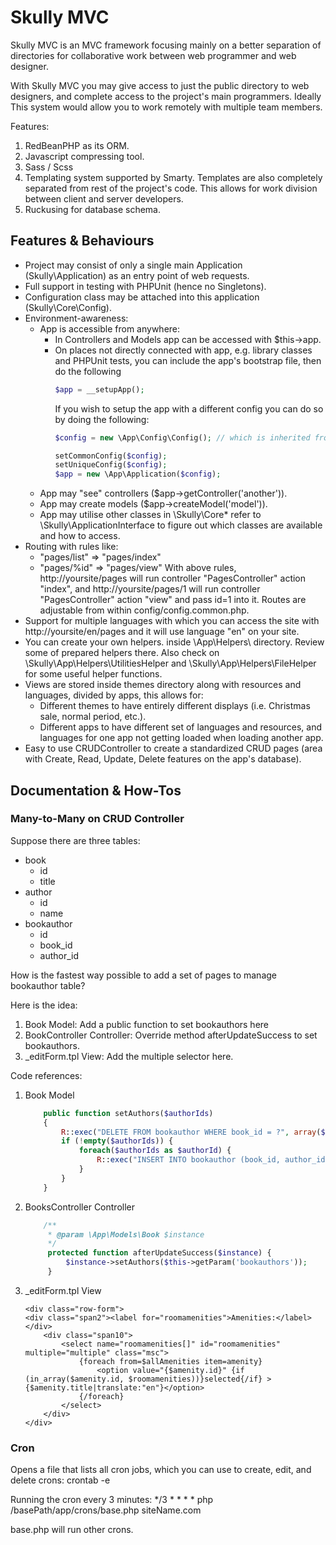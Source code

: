 # Skully MVC

Skully MVC is an MVC framework focusing mainly on a better separation of directories for
collaborative work between web programmer and web designer.

With Skully MVC you may give access to just the public directory to web designers, and complete access
to the project's main programmers. Ideally This system would allow you to work remotely with multiple
team members.

Features:

1. RedBeanPHP as its ORM.
2. Javascript compressing tool.
3. Sass / Scss
4. Templating system supported by Smarty. Templates are also completely separated from rest of the project's code. This allows for work division between client and server developers.
5. Ruckusing for database schema.

## Features & Behaviours
- Project may consist of only a single main Application (Skully\Application) as an entry point of web requests.
- Full support in testing with PHPUnit (hence no Singletons).
- Configuration class may be attached into this application (Skully\Core\Config).
- Environment-awareness:
    - App is accessible from anywhere:
        - In Controllers and Models app can be accessed with $this->app.
        - On places not directly connected with app, e.g. library classes and PHPUnit tests, you
          can include the app's bootstrap file, then do the following
          ```PHP
          $app = __setupApp();
          ```
          If you wish to setup the app with a different config you can do so by doing the following:
          ```PHP
          $config = new \App\Config\Config(); // which is inherited from \Skully\Core\Config.

          setCommonConfig($config);
          setUniqueConfig($config);
          $app = new \App\Application($config);
          ```
    - App may "see" controllers ($app->getController('another')).
    - App may create models ($app->createModel('model')).
    - App may utilise other classes in \Skully\Core\* refer to \Skully\ApplicationInterface to figure out which classes are available and how to access.
- Routing with rules like:
    - "pages/list" => "pages/index"
    - "pages/%id" => "pages/view"
    With above rules, http://yoursite/pages will run controller "PagesController" action "index", and http://yoursite/pages/1 will
    run controller "PagesController" action "view" and pass id=1 into it.
    Routes are adjustable from within config/config.common.php.
- Support for multiple languages with which you can access the site with http://yoursite/en/pages and it will use language
  "en" on your site.
- You can create your own helpers. inside \App\Helpers\ directory. Review some of prepared helpers there.
  Also check on \Skully\App\Helpers\UtilitiesHelper and \Skully\App\Helpers\FileHelper for some useful helper functions.
- Views are stored inside themes directory along with resources and languages, divided by apps,
  this allows for:
    - Different themes to have entirely different displays (i.e. Christmas sale, normal period, etc.).
    - Different apps to have different set of languages and resources, and languages for one app
      not getting loaded when loading another app.
- Easy to use CRUDController to create a standardized CRUD pages (area with Create, Read, Update, Delete features on the app's database).

## Documentation & How-Tos

### Many-to-Many on CRUD Controller
Suppose there are three tables:
- book
    - id
    - title
- author
    - id
    - name
- bookauthor
    - id
    - book_id
    - author_id

How is the fastest way possible to add a set of pages to manage bookauthor table?

Here is the idea:
1. Book Model: Add a public function to set bookauthors here
2. BookController Controller: Override method afterUpdateSuccess to set bookauthors.
3. _editForm.tpl View: Add the multiple selector here.

Code references:
1. Book Model
   ```PHP
       public function setAuthors($authorIds)
       {
           R::exec("DELETE FROM bookauthor WHERE book_id = ?", array($this->get('id')));
           if (!empty($authorIds)) {
               foreach($authorIds as $authorId) {
                   R::exec("INSERT INTO bookauthor (book_id, author_id) values(?, ?)", array($this->get('id'), $authorId));
               }
           }
       }
   ```
2. BooksController Controller
   ```PHP
       /**
        * @param \App\Models\Book $instance
        */
        protected function afterUpdateSuccess($instance) {
            $instance->setAuthors($this->getParam('bookauthors'));
        }
   ```
3. _editForm.tpl View
   ```Smarty
   <div class="row-form">
   <div class="span2"><label for="roomamenities">Amenities:</label></div>
       <div class="span10">
           <select name="roomamenities[]" id="roomamenities" multiple="multiple" class="msc">
               {foreach from=$allAmenities item=amenity}
                   <option value="{$amenity.id}" {if (in_array($amenity.id, $roomamenities))}selected{/if} >{$amenity.title|translate:"en"}</option>
               {/foreach}
           </select>
       </div>
   </div>
   ```

### Cron
Opens a file that lists all cron jobs, which you can use to create, edit, and delete crons:
crontab -e

Running the cron every 3 minutes:
*/3 * * * * php /basePath/app/crons/base.php siteName.com

base.php will run other crons.
